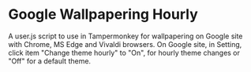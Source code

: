 # Google Wallpapering Hourly
A user.js script to use in Tampermonkey for wallpapering on Google site with Chrome, MS Edge and Vivaldi browsers.
On Google site, in Setting, click item "Change theme hourly" to "On", for hourly theme changes or "Off" for a default theme.


